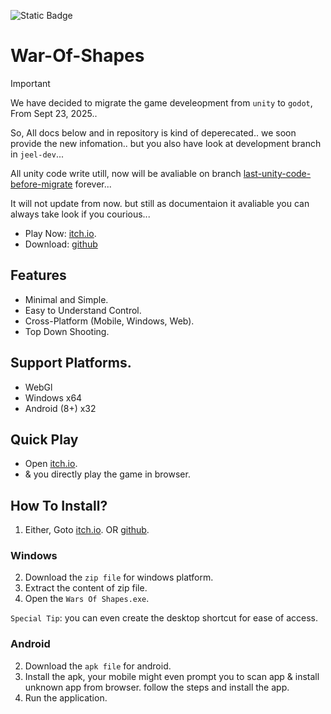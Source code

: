 ![Static Badge](https://img.shields.io/badge/Release-Prototype-blue)


# War-Of-Shapes

> [!IMPORTANT]
> We have decided to migrate the game develeopment from `unity` to `godot`, From Sept 23, 2025..
>
> So, All docs below and in repository is kind of deperecated.. we soon provide the new infomation.. but you also have look at development branch in `jeel-dev`...
>
> All unity code write utill, now will be avaliable on branch [last-unity-code-before-migrate](https://github.com/JeelDobariya38/War-Of-Shapes/tree/last-unity-code-before-migrate) forever...
>
> It will not update from now. but still as documentaion it avaliable you can always take look if you courious...

- Play Now: [itch.io](https://jeeldobariya38.itch.io/wars-of-shapes).
- Download: [github](https://github.com/JeelDobariya38/War-Of-Shapes/releases)


## Features
- Minimal and Simple.
- Easy to Understand Control.
- Cross-Platform (Mobile, Windows, Web).
- Top Down Shooting.


## Support Platforms.
- WebGl
- Windows x64
- Android (8+) x32


## Quick Play

- Open [itch.io](https://jeeldobariya38.itch.io/wars-of-shapes).
- & you directly play the game in browser.


## How To Install?

1. Either, Goto [itch.io](https://jeeldobariya38.itch.io/wars-of-shapes). OR [github](https://github.com/JeelDobariya38/War-Of-Shapes/releases/latest).

### Windows

2. Download the `zip file` for windows platform.
3. Extract the content of zip file.
4. Open the `Wars Of Shapes.exe`.

`Special Tip`: you can even create the desktop shortcut for ease of access.

### Android

2. Download the `apk file` for android.
3. Install the apk, your mobile might even prompt you to scan app & install unknown app from browser. follow the steps and install the app.
4. Run the application.

